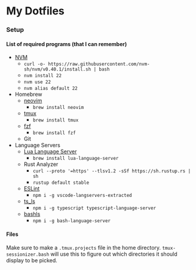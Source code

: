 # My Dotfiles

### Setup

#### List of required programs (that I can remember)

- [NVM](https://github.com/nvm-sh/nvm)
  - `curl -o- https://raw.githubusercontent.com/nvm-sh/nvm/v0.40.1/install.sh | bash`
  - `nvm install 22`
  - `nvm use 22`
  - `nvm alias default 22`
- Homebrew
  - [neovim](https://formulae.brew.sh/formula/neovim)
    - `brew install neovim`
  - [tmux](https://formulae.brew.sh/formula/tmux)
    - `brew install tmux`
  - [fzf](https://formulae.brew.sh/formula/fzf)
    - `brew install fzf`
  - Git
- Language Servers
  - [Lua Language Server](https://formulae.brew.sh/formula/lua-language-server)
    - `brew install lua-language-server`
  - Rust Analyzer
    - `curl --proto '=https' --tlsv1.2 -sSf https://sh.rustup.rs | sh`
    - `rustup default stable`
  - [ESLint](https://github.com/hrsh7th/vscode-langservers-extracted)
    - `npm i -g vscode-langservers-extracted`
  - [ts_ls](https://github.com/typescript-language-server/typescript-language-server)
    - `npm i -g typescript typescript-language-server`
  - [bashls](https://github.com/bash-lsp/bash-language-server)
    - `npm i -g bash-language-server`


#### Files

Make sure to make a `.tmux.projects` file in the home directory.
`tmux-sessionizer.bash` will use this to figure out which directories it should display to be picked.

